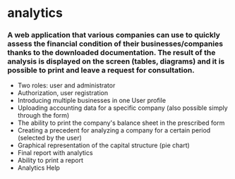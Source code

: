 # analytics

### A web application that various companies can use to quickly assess the financial condition of their businesses/companies thanks to the downloaded documentation. The result of the analysis is displayed on the screen (tables, diagrams) and it is possible to print and leave a request for consultation.

 - Two roles: user and administrator
 - Authorization, user registration
 - Introducing multiple businesses in one User profile
 - Uploading accounting data for a specific company (also possible simply through the form)
 - The ability to print the company's balance sheet in the prescribed form
 - Creating a precedent for analyzing a company for a certain period (selected by the user)
 - Graphical representation of the capital structure (pie chart)
 - Final report with analytics
 - Ability to print a report 
 - Analytics Help
